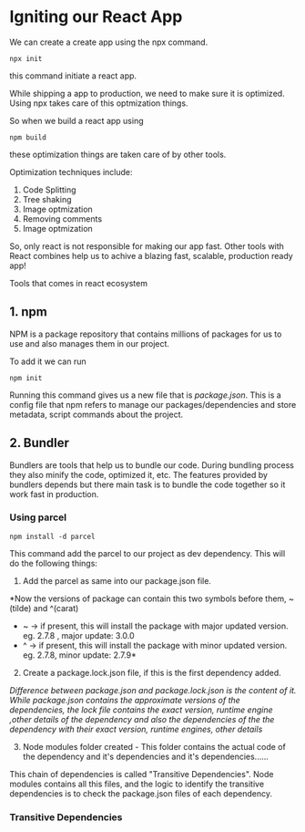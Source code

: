 # Igniting our React App

We can create a create app using the npx command. 

```
npx init
```

this command initiate a react app.

While shipping a app to production, we need to make sure it is optimized. Using npx takes care of this optmization things. 

So when we build a react app using
```
npm build
```

these optimization things are taken care of by other tools. 

Optimization techniques include:

1. Code Splitting
2. Tree shaking
3. Image optmization
4. Removing comments
5. Image optmization

So, only react is not responsible for making our app fast. Other tools with React combines help us to achive a blazing fast, scalable, production ready app!

Tools that comes in react ecosystem

## 1. npm

NPM is a package repository that contains millions of packages for us to use and also manages them in our project.

To add it we can run

```
npm init
```

Running this command gives us a new file that is *package.json*. This is a config file that npm refers to manage our packages/dependencies and store metadata, script commands about the project.

## 2. Bundler

Bundlers are tools that help us to bundle our code. During bundling process they also minify the code, optimized it, etc. The features provided by bundlers depends but there main task is to bundle the code together so it work fast in production.

### Using parcel

```
npm install -d parcel
```

This command add the parcel to our project as dev dependency. This will do the following things:

1. Add the parcel as same into our package.json file.

*Now the versions of package can contain this two symbols before them, ~ (tilde) and ^(carat)

- ~ -> if present, this will install the package with major updated version. eg. 2.7.8 , major update: 3.0.0
- ^ -> if present, this will install the package with minor updated version. eg. 2.7.8, minor update: 2.7.9*

2. Create a package.lock.json file, if this is the first dependency added.

*Difference between package.json and package.lock.json is the content of it. While package.json contains the approximate versions of the dependencies, the lock file contains the exact version, runtime engine ,other details of the dependency and also the dependencies of the the dependency with their exact version, runtime engines, other details*

3. Node modules folder created - This folder contains the actual code of the dependency and it's dependencies and it's dependencies......

This chain of dependencies is called "Transitive Dependencies". Node modules contains all this files, and the logic to identify the transitive dependencies is to check the package.json files of each dependency.




### Transitive Dependencies







